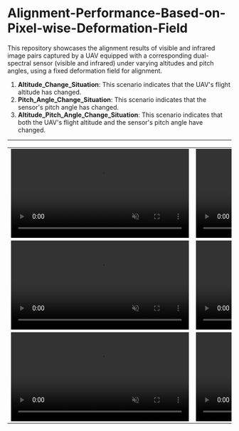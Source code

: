 # Alignment-Performance-Based-on-Pixel-wise-Deformation-Field
This repository showcases the alignment results of visible and infrared image pairs captured by a UAV equipped with a corresponding dual-spectral sensor (visible and infrared) under varying altitudes and pitch angles, using a fixed deformation field for alignment.
1. **Altitude_Change_Situation**: This scenario indicates that the UAV's flight altitude has changed.
2. **Pitch_Angle_Change_Situation**: This scenario indicates that the sensor's pitch angle has changed.
3. **Altitude_Pitch_Angle_Change_Situation**: This scenario indicates that both the UAV's flight altitude and the sensor's pitch angle have changed.

---

<table>
  <tr>
    <td>
      <video src="https://github.com/user-attachments/assets/d533b94f-61ce-47bf-8e1e-051d4522f5b1"
             autoplay muted loop playsinline width="400"></video>
    </td>
    <td>
      <video src="https://github.com/user-attachments/assets/7ebee9f0-79f8-4f59-b29f-0f58ce276f82"
             autoplay muted loop playsinline width="400"></video>
    </td>
  </tr>
  <tr>
    <td>
      <video src="https://github.com/user-attachments/assets/561bed83-ea93-4594-90e9-506941512b9e"
             autoplay muted loop playsinline width="400"></video>
    </td>
    <td>
      <video src="https://github.com/user-attachments/assets/da8f32b7-ba81-4056-a497-b837c5a97bf0"
             autoplay muted loop playsinline width="400"></video>
    </td>
  </tr>
  <tr>
    <td>
      <video src="https://github.com/user-attachments/assets/4e3b7a6f-5810-4d5c-a8fa-57841e32215e"
             autoplay muted loop playsinline width="400"></video>
    </td>
    <td>
      <video src="https://github.com/user-attachments/assets/91e1d192-70ce-490d-a9c1-c33092bc031d"
             autoplay muted loop playsinline width="400"></video>
    </td>
  </tr>
</table>

